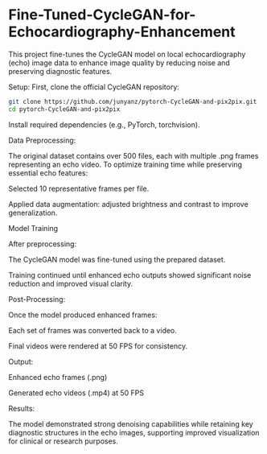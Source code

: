 # Fine-Tuned-CycleGAN-for-Echocardiography-Enhancement

This project fine-tunes the CycleGAN model on local echocardiography (echo) image data to enhance image quality by reducing noise and preserving diagnostic features.


Setup:
First, clone the official CycleGAN repository:

```bash
git clone https://github.com/junyanz/pytorch-CycleGAN-and-pix2pix.git
cd pytorch-CycleGAN-and-pix2pix
```
Install required dependencies (e.g., PyTorch, torchvision).


Data Preprocessing:

The original dataset contains over 500 files, each with multiple .png frames representing an echo video. To optimize training time while preserving essential echo features:

Selected 10 representative frames per file.

Applied data augmentation: adjusted brightness and contrast to improve generalization.


Model Training

After preprocessing:

The CycleGAN model was fine-tuned using the prepared dataset.

Training continued until enhanced echo outputs showed significant noise reduction and improved visual clarity.


Post-Processing:

Once the model produced enhanced frames:

Each set of frames was converted back to a video.

Final videos were rendered at 50 FPS for consistency.


Output:

Enhanced echo frames (.png)

Generated echo videos (.mp4) at 50 FPS

Results:

The model demonstrated strong denoising capabilities while retaining key diagnostic structures in the echo images, supporting improved visualization for clinical or research purposes.
